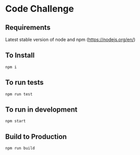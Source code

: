 # Code Challenge

## Requirements
Latest stable version of node and npm (https://nodejs.org/en/)

## To Install
`npm i`

## To run tests
`npm run test`

## To run in development
`npm start`

## Build to Production
`npm run build`
